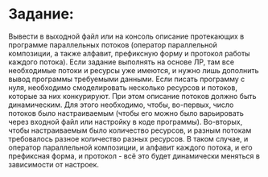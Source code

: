 # Задание:

Вывести в выходной файл или на консоль описание протекающих в программе параллельных потоков (оператор параллельной композиции, а также алфавит, префиксную форму и протокол работы каждого потока). Если задание выполнять на основе ЛР, там все необходимые потоки и ресурсы уже имеются, и нужно лишь дополнить вывод программы требуемыми данными. Если писать программу с нуля, необходимо смоделировать несколько ресурсов и потоков, которые за них конкурируют. При этом описание потоков должно быть динамическим. Для этого необходимо, чтобы, во-первых, число потоков было настраиваемым (чтобы его можно было варьировать через входной файл или настройку в коде программы). Во-вторых, чтобы настраиваемым было количество ресурсов, и разным потокам требовалось разное количество разных ресурсов. В таком случае, и оператор параллельной композиции, и алфавит каждого потока, и его префиксная форма, и протокол - всё это будет динамически меняться в зависимости от настроек.
